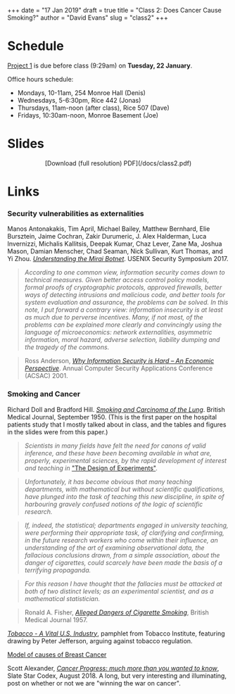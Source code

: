 +++
date = "17 Jan 2019"
draft = true
title = "Class 2: Does Cancer Cause Smoking?"
author = "David Evans"
slug = "class2"
+++

# Schedule

[Project 1](/project1) is due before class (9:29am) on **Tuesday, 22 January**.

Office hours schedule:

- Mondays, 10-11am, 254 Monroe Hall (Denis)
- Wednesdays, 5-6:30pm, Rice 442 (Jonas)
- Thursdays, 11am-noon (after class), Rice 507 (Dave)
- Fridays, 10:30am-noon, Monroe Basement (Joe)

# Slides

<center>
<script async class="speakerdeck-embed" data-id="a7d81e090bd149dcb4a5a04795495d0e" data-ratio="1.77777777777778" src="//speakerdeck.com/assets/embed.js"></script>  
[Download (full resolution) PDF](/docs/class2.pdf)
</center>

# Links

### Security vulnerabilities as externalities

Manos Antonakakis, Tim April, Michael Bailey, Matthew Bernhard, Elie Bursztein, Jaime Cochran, Zakir Durumeric,
J. Alex Halderman, Luca Invernizzi, Michalis Kallitsis, Deepak Kumar, Chaz Lever, Zane Ma, Joshua Mason, 
Damian Menscher, Chad Seaman, Nick Sullivan, Kurt Thomas, and Yi Zhou. [_Understanding the Mirai Botnet_](https://www.usenix.org/system/files/conference/usenixsecurity17/sec17-antonakakis.pdf). USENIX Security Symposium 2017.

> _According to one common view, information security comes down to technical measures. Given better access control policy models, formal proofs of cryptographic protocols, approved firewalls, better ways of detecting intrusions and malicious code, and better tools for system evaluation and assurance, the problems can be solved.  In this note, I put forward a contrary view: information insecurity is at least as much due to perverse incentives. Many, if not most, of the problems can be explained more clearly and convincingly using the language of microeconomics: network externalities, asymmetric information, moral hazard, adverse selection, liability dumping and the tragedy of the commons._

> Ross Anderson, [_Why Information Security is Hard – An Economic Perspective_](/docs/why-infosec-hard.pdf). Annual Computer Security Applications Conference (ACSAC) 2001.


### Smoking and Cancer

Richard Doll and Bradford Hill. [_Smoking and Carcinoma of the Lung_](/docs/doll-hill-1952.pdf). British Medical Journal, September 1950. (This is the first paper on the hospital patients study that I mostly talked about in class, and the tables and figures in the slides were from this paper.)

> _Scientists in many fields have felt the need for canons of valid inference, and these have been becoming available in what are, properly, experimental sciences, by the rapid development of interest and teaching in_ ["The Design of Experiments"](https://en.wikipedia.org/wiki/The_Design_of_Experiments).

> _Unfortunately, it has become obvious that many teaching departments, with mathematical but without scientific qualifications, have plunged into the task of teaching this new discipline, in spite of harbouring gravely confused notions of the logic of scientific research._

> _If, indeed, the statistical; departments engaged in university teaching, were performing their appropriate task, of clarifying and confirming, in the future research workers who come within their influence, an understanding of the art of examining observational data, the fallacious conclusions drawn, from a simple association, about the danger of cigarettes, could scarcely have been made the basis of a terrifying propaganda._

> _For this reason I have thought that the fallacies must be attacked at both of two distinct levels; as an experimental scientist, and as a mathematical statistician._

> Ronald A. Fisher, [_Alleged Dangers of Cigarette Smoking_](/docs/FisherOnSmokingAndCancer.pdf), British Medical Journal 1957.

[_Tobacco - A Vital U.S. Industry_](http://acsc.lib.udel.edu/exhibits/show/legislation/item/169), pamphlet from Tobacco Institute, featuring drawing by Peter Jefferson, arguing against tobacco regulation.

[Model of causes of Breast Cancer](http://www.cbcrp.org/causes/index.php)

Scott Alexander, [_Cancer Progress: much more than you wanted to know_](https://slatestarcodex.com/2018/08/01/cancer-progress-much-more-than-you-wanted-to-know/), Slate Star Codex, August 2018.  A long, but very interesting and illuminating, post on whether or not we are "winning the war on cancer".  

